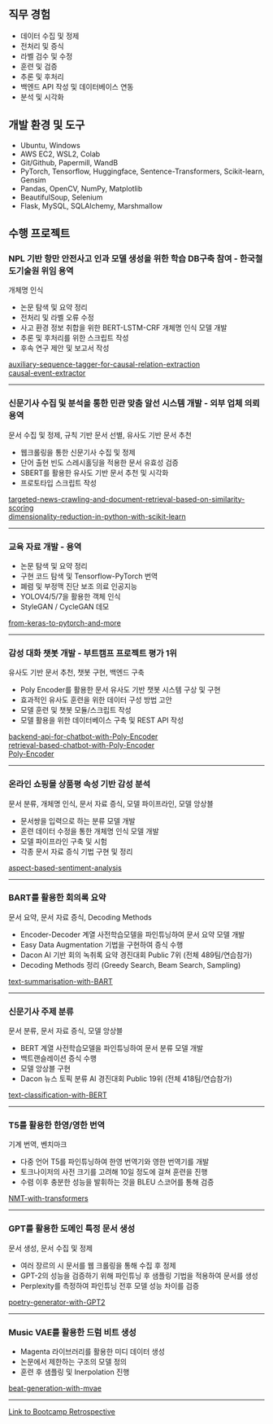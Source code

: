 ## 직무 경험

- 데이터 수집 및 정제
- 전처리 및 증식
- 라벨 검수 및 수정
- 훈련 및 검증
- 추론 및 후처리
- 백엔드 API 작성 및 데이터베이스 연동
- 분석 및 시각화

## 개발 환경 및 도구

- Ubuntu, Windows
- AWS EC2, WSL2, Colab
- Git/Github, Papermill, WandB
- PyTorch, Tensorflow, Huggingface, Sentence-Transformers, Scikit-learn, Gensim
- Pandas, OpenCV, NumPy, Matplotlib
- BeautifulSoup, Selenium
- Flask, MySQL, SQLAlchemy, Marshmallow

## 수행 프로젝트

### NPL 기반 항만 안전사고 인과 모델 생성을 위한 학습 DB구축 참여 - 한국철도기술원 위임 용역

개체명 인식

- 논문 탐색 및 요약 정리
- 전처리 및 라벨 오류 수정
- 사고 환경 정보 취합을 위한 BERT-LSTM-CRF 개체명 인식 모델 개발
- 추론 및 후처리를 위한 스크립트 작성
- 후속 연구 제안 및 보고서 작성

[auxiliary-sequence-tagger-for-causal-relation-extraction](https://github.com/dotsnangles/auxiliary-sequence-tagger-for-causal-relation-extraction)  
[causal-event-extractor](https://github.com/dotsnangles/causal-event-extractor)

---

### 신문기사 수집 및 분석을 통한 민관 맞춤 알선 시스템 개발 - 외부 업체 의뢰 용역

문서 수집 및 정제, 규칙 기반 문서 선별, 유사도 기반 문서 추천

- 웹크롤링을 통한 신문기사 수집 및 정제
- 단어 출현 빈도 스레시홀딩을 적용한 문서 유효성 검증
- SBERT를 활용한 유사도 기반 문서 추천 및 시각화
- 프로토타입 스크립트 작성

[targeted-news-crawling-and-document-retrieval-based-on-similarity-scoring](https://github.com/dotsnangles/targeted-news-crawling-and-document-retrieval-based-on-similarity-scoring)  
[dimensionality-reduction-in-python-with-scikit-learn](https://github.com/dotsnangles/dimensionality-reduction-in-python-with-scikit-learn)

---

### 교육 자료 개발 - 용역

- 논문 탐색 및 요약 정리
- 구현 코드 탐색 및 Tensorflow-PyTorch 번역
- 폐렴 및 부정맥 진단 보조 의료 인공지능
- YOLOV4/5/7을 활용한 객체 인식
- StyleGAN / CycleGAN 데모

[from-keras-to-pytorch-and-more](https://github.com/dotsnangles/from-keras-to-pytorch-and-more)

---

### 감성 대화 챗봇 개발 - 부트캠프 프로젝트 평가 1위

유사도 기반 문서 추천, 챗봇 구현, 백엔드 구축

- Poly Encoder를 활용한 문서 유사도 기반 챗봇 시스템 구상 및 구현
- 효과적인 유사도 훈련을 위한 데이터 구성 방법 고안
- 모델 훈련 및 챗봇 모듈/스크립트 작성
- 모델 활용을 위한 데이터베이스 구축 및 REST API 작성

[backend-api-for-chatbot-with-Poly-Encoder](https://github.com/dotsnangles/backend-api-for-chatbot-with-Poly-Encoder)  
[retrieval-based-chatbot-with-Poly-Encoder](https://github.com/dotsnangles/retrieval-based-chatbot-with-Poly-Encoder)  
[Poly-Encoder](https://github.com/dotsnangles/Poly-Encoder)

---

### 온라인 쇼핑몰 상품평 속성 기반 감성 분석

문서 분류, 개체명 인식, 문서 자료 증식, 모델 파이프라인, 모델 앙상블

- 문서쌍을 입력으로 하는 분류 모델 개발
- 훈련 데이터 수정을 통한 개체명 인식 모델 개발
- 모델 파이프라인 구축 및 시험
- 각종 문서 자료 증식 기법 구현 및 정리

[aspect-based-sentiment-analysis](https://github.com/dotsnangles/aspect-based-sentiment-analysis)

---

### BART를 활용한 회의록 요약

문서 요약, 문서 자료 증식, Decoding Methods

- Encoder-Decoder 계열 사전학습모델을 파인튜닝하여 문서 요약 모델 개발
- Easy Data Augmentation 기법을 구현하여 증식 수행
- Dacon AI 기반 회의 녹취록 요약 경진대회 Public 7위 (전체 489팀/연습참가)
- Decoding Methods 정리 (Greedy Search, Beam Search, Sampling)

[text-summarisation-with-BART](https://github.com/dotsnangles/text-summarisation-with-BART)

---

### 신문기사 주제 분류

문서 분류, 문서 자료 증식, 모델 앙상블

- BERT 계열 사전학습모델을 파인튜닝하여 문서 분류 모델 개발
- 백트랜슬레이션 증식 수행
- 모델 앙상블 구현
- Dacon 뉴스 토픽 분류 AI 경진대회 Public 19위 (전체 418팀/연습참가)

[text-classification-with-BERT](https://github.com/dotsnangles/text-classification-with-BERT)

---

### T5를 활용한 한영/영한 번역

기계 번역, 벤치마크

- 다중 언어 T5를 파인튜닝하여 한영 번역기와 영한 번역기를 개발
- 토크나이저의 사전 크기를 고려해 10일 정도에 걸쳐 훈련을 진행
- 수렴 이후 충분한 성능을 발휘하는 것을 BLEU 스코어를 통해 검증

[NMT-with-transformers](https://github.com/dotsnangles/NMT-with-transformers)

---

### GPT를 활용한 도메인 특정 문서 생성

문서 생성, 문서 수집 및 정제

- 여러 장르의 시 문서를 웹 크롤링을 통해 수집 후 정제
- GPT-2의 성능을 검증하기 위해 파인튜닝 후 샘플링 기법을 적용하여 문서를 생성
- Perplexity를 측정하여 파인튜닝 전후 모델 성능 차이를 검증

[poetry-generator-with-GPT2](https://github.com/dotsnangles/poetry-generator-with-GPT2)

---

### Music VAE를 활용한 드럼 비트 생성

- Magenta 라이브러리를 활용한 미디 데이터 생성
- 논문에서 제한하는 구조의 모델 정의
- 훈련 후 샘플링 및 Inerpolation 진행

[beat-generation-with-mvae](https://github.com/dotsnangles/beat-generation-with-mvae)

---

[Link to Bootcamp Retrospective](https://github.com/dotsnangles/bootcamp-retrospective)